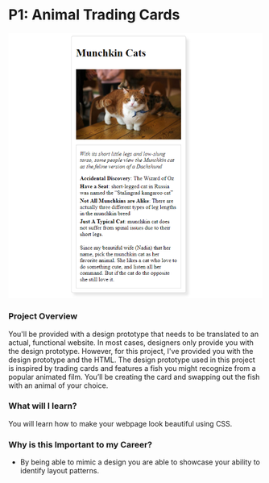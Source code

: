# P1: Animal Trading Cards
![Result](https://github.com/fido93/Animal-Trading-Cards/blob/master/result.png)

### Project Overview

You'll be provided with a design prototype that needs to be translated to an actual, functional website. In most cases, designers only provide you with the design prototype. However, for this project, I've provided you with the design prototype and the HTML. The design prototype used in this project is inspired by trading cards and features a fish you might recognize from a popular animated film. You’ll be creating the card and swapping out the fish with an animal of your choice.

### What will I learn?

You will learn how to make your webpage look beautiful using CSS.

### Why is this Important to my Career?

- By being able to mimic a design you are able to showcase your ability to identify layout patterns.
